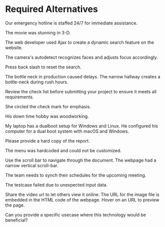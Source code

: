 # Required Alternatives

<!-- 24/7 -->
Our emergency hotline is staffed 24/7 for immediate assistance.

<!-- 3-D -->
The movie was stunning in 3-D.

<!-- Ajax -->
The web developer used Ajax to create a dynamic search feature on the website.

<!-- auto-detect -->
The camera's autodetect recognizes faces and adjusts focus accordingly.

<!-- back slash -->
Press back slash to reset the search.

<!-- bottleneck -->
The bottle neck in production caused delays.
The narrow hallway creates a bottle-neck during rush hours.

<!-- check list -->
Review the check list before submitting your project to ensure it meets all requirements.

<!-- check mark -->
She circled the check mark for emphasis.

<!-- down time -->
His down time hobby was woodworking.

<!-- dual-boot -->
My laptop has a dualboot setup for Windows and Linux.
He configured his computer for a dual boot system with macOS and Windows.

<!-- hard copy -->
Please provide a hard copy of the report.

<!-- hardcoded -->
The menu was hardcoded and could not be customized.

<!-- scrollbar -->
Use the scroll bar to navigate through the document.
The webpage had a narrow vertical scroll-bar.

<!-- synch -->
The team needs to synch their schedules for the upcoming meeting.

<!-- testcase -->
The testcase failed due to unexpected input data.

<!-- url -->
Share the video url to let others view it online.
The URL for the image file is embedded in the HTML code of the webpage.
Hover on an URL to preview the page.

<!-- usecase -->
Can you provide a specific usecase where this technology would be beneficial?
